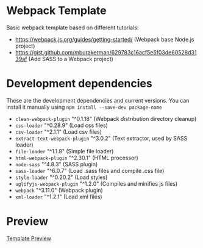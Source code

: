 # Webpack Template

Basic webpack template based on different tutorials: 
* https://webpack.js.org/guides/getting-started/ (Webpack base Node.js project)
* https://gist.github.com/mburakerman/629783c16acf5e5f03de60528d3139af (Add SASS to a Webpack project)




# Development dependencies

These are the development dependencies and current versions. You can install it manually using `npm install --save-dev package-name`

* ``clean-webpack-plugin`` "^0.1.18" (Webpack distribution directory cleanup)
* `css-loader` "^0.28.9" (Load css files)
* `csv-loader` "^2.1.1" (Load csv files)
* `extract-text-webpack-plugin` "^3.0.2" (Text extractor, used by SASS loader)
* `file-loader` "^1.1.8" (Simple file loader)
* `html-webpack-plugin` "^2.30.1" (HTML processor)
* `node-sass` "^4.8.3" (SASS plugin)
* `sass-loader` "^6.0.7" (Load .sass files and compile .css file)
* `style-loader` "^0.20.2" (Load styles)
* `uglifyjs-webpack-plugin` "^1.2.0" (Compiles and minifies js files)
* `webpack` "^3.11.0" (Webpack plugin)
* `xml-loader` "^1.2.1" (Load xml files)



# Preview

[Template Preview](https://fraigo.github.io/webpack_template/www/)
